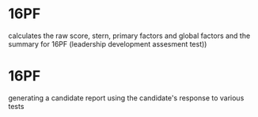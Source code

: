 # 16PF
calculates the raw score, stern, primary factors and global factors and the summary for 16PF (leadership development assesment test))
# 16PF
generating a candidate report using the candidate's response to various tests
